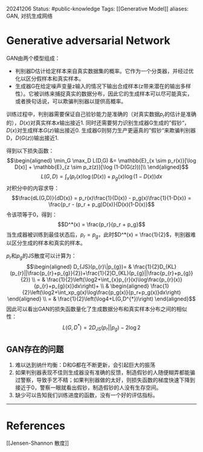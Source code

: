 20241206
Status: #public-knowledge
Tags: [[Generative Model]]
aliases: GAN, 对抗生成网络
# Generative adversarial Network
GAN由两个模型组成：
- 判别器D估计给定样本来自真实数据集的概率。它作为一个分类器，并经过优化以区分假样本和真实样本。
- 生成器G在给定噪声变量z输入的情况下输出合成样本(z带来潜在的输出多样性）。它被训练来捕捉真实的数据分布，因此它的生成样本可以尽可能真实，或者换句话说，可以欺骗判别器以提供高概率。

训练过程中，判别器需要保证自己验钞能力是准确的（对真实数据$p_r$的估计是准确的），$D(x)$对真实样本$x$输出接近1.
同时还需要努力识别生成器G生成的”假钞“，$D(x)$对生成样本$G(z)$输出接近0.
生成器G则努力生产更逼真的”假钞“来欺骗判别器D，$D(G(z))$输出接近1.

得到以下损失函数：
$$\begin{aligned}
\min_G \max_D L(D,G) &= \mathbb{E}_{x \sim p_r(x)}[\log D(x)] + \mathbb{E}_{z \sim p_z(z)}[\log (1-D(G(z)))]\\
\end{aligned}$$
$$L(G,D) = \int_x \Big(p_r(x) \log(D(x)) + p_g(x)\log(1-D(x)\Big)dx$$
对积分中的内容求导：
$$\frac{dL(G,D)}{dD(x)} = p_r(x)\frac{1}{D(x)} - p_g(x)\frac{1}{1-D(x)} = \frac{p_r - (p_r + p_g)D(x)}{D(x)(1-D(x)}$$
令该项等于0，得到：
$$D^*(x) = \frac{p_r}{p_r + p_g}$$
当生成器被训练到最佳状态后，$p_r = p_g$，此时$D^*(x) = \frac{1}{2}$，判别器难以区分生成的样本和真实的样本。

$p_r$和$p_g$的JS散度可以计算为：
$$\begin{aligned}
D_{JS}(p_{r}\|p_{g})= & \frac{1}{2}D_{KL}(p_{r}||\frac{p_{r}+p_{g}}{2})+\frac{1}{2}D_{KL}(p_{g}||\frac{p_{r}+p_{g}}{2}) \\
= & \frac{1}{2}\left(\log2+\int_{x}p_{r}(x)\log\frac{p_{r}(x)}{p_{r}+p_{g}(x)}dx\right)+ \\
 & 
\begin{aligned}
\frac{1}{2}\left(\log2+\int_xp_g(x)\log\frac{p_g(x)}{p_r+p_g(x)}dx\right)
\end{aligned} \\
= & \frac{1}{2}\left(\log4+L(G,D^{*})\right)
\end{aligned}$$
因此可以看出GAN的损失函数量化了生成数据分布和真实样本分布之间的相似性：$$L(G,D^*) = 2D_{JS}(p_r || p_g) - 2\log2$$
## GAN存在的问题
1. 难以达到纳什均衡：D和G都在不断更新，会引起巨大的振荡
2. 如果判别器表现不佳则生成器没有准确的反馈，制造假钞的人随便糊弄都能骗过警察，导致手艺不精；如果判别器做的太好，则损失函数的梯度快速下降到接近于0，警察一眼就看出假钞，制造假钞的人没有生存空间。
3. 缺少可以告知我们训练进度的函数，没有一个好的评估指标。

---
# References
[[Jensen-Shannon 散度]]
